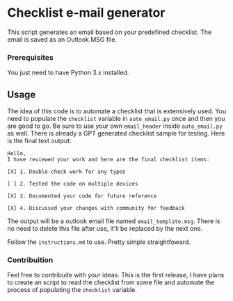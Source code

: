 # Checklist e-mail generator

This script generates an email based on your predefined checklist. The email is saved as an Outlook MSG file.

### Prerequisites

You just need to have Python 3.x installed.

## Usage

The idea of this code is to automate a checklist that is extensively used. You need to populate the `checklist` variable in `auto_email.py` once and then you are good to go. Be sure to use your own `email_header` inside `auto_email.py` as well. There is already a GPT generated checklist sample for testing. Here is the final text output:

```
Hello,
I have reviewed your work and here are the final checklist items:

[X] 1. Double-check work for any typos

[ ] 2. Tested the code on multiple devices

[X] 3. Documented your code for future reference

[X] 4. Discussed your changes with community for feedback
```
The output will be a outlook email file named `email_template.msg`. There is no need to delete this file after use, it'll be replaced by the next one.

Follow the `instructions.md` to use. Pretty simple straightfoward.

### Contribuition

Feel free to contribuite with your ideas. This is the first release, I have plans to create an script to read the checklist from some file and automate the process of populating the `checklist` variable.